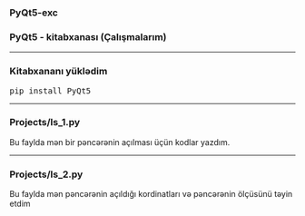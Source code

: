 
### PyQt5-exc
### PyQt5 - kitabxanası (Çalışmalarım)

---
### Kitabxananı yüklədim 
<pre>
pip install PyQt5
</pre>

--- 
### Projects/ls_1.py
<p>
Bu faylda mən bir pəncərənin açılması üçün kodlar yazdım.
</p>

--- 
### Projects/ls_2.py
<p>
Bu faylda mən pəncərənin açıldığı kordinatları və pəncərənin ölçüsünü təyin etdim
</p>